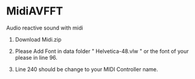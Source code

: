 # MidiAVFFT
Audio reactive sound with midi 

1. Download Midi.zip 

2. Please Add Font in data folder "  Helvetica-48.vlw  " or the font of your please in line 96.

3. Line 240 should be change to your MIDI Controller name.
